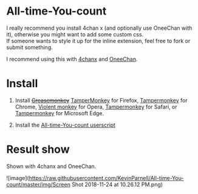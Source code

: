 # All-time-You-count
I really recommend you install 4chan x (and optionally use OneeChan with it), otherwise you might want to add some custom css.  
If someone wants to style it up for the inline extension, feel free to fork or submit something.

I recommend using this with [4chanx](https://github.com/ccd0/4chan-x) and [OneeChan](https://github.com/KevinParnell/OneeChan).

# Install

1. Install ~~[Greasemonkey](https://addons.mozilla.org/en-US/firefox/addon/greasemonkey/)~~ [TamperMonkey](https://addons.mozilla.org/en-US/firefox/addon/tampermonkey/) for Firefox,
[Tampermonkey](https://chrome.google.com/webstore/detail/tampermonkey/dhdgffkkebhmkfjojejmpbldmpobfkfo) for Chrome,
[Violent monkey](https://addons.opera.com/en/extensions/details/violent-monkey/) for Opera,
[Tampermonkey](https://safari-extensions.apple.com/details/?id=net.tampermonkey.safari-G3XV72R5TC) for Safari, or
[Tampermonkey](https://www.microsoft.com/en-us/p/tampermonkey/9nblggh5162s?rtc=1&activetab=pivot:overviewtab) for Microsoft Edge.

2. Install the [All-time-You-count userscript](https://github.com/KevinParnell/All-time-You-count/raw/master/All-time_You_count.user.js)

# Result show
Shown with 4chanx and OneeChan.

![image](https://raw.githubusercontent.com/KevinParnell/All-time-You-count/master/img/Screen Shot 2018-11-24 at 10.26.12 PM.png)
